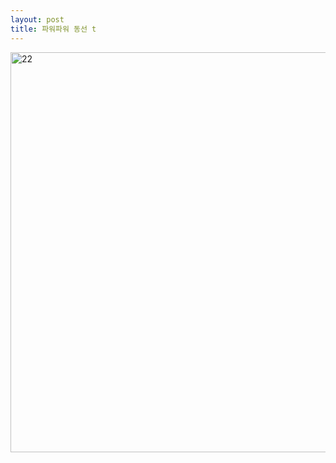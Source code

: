 ```yaml
---
layout: post
title: 파워파워 동선 t
---
```

<head>
<meta http-equiv="refresh" content="7">
</head>

<img width="640px" alt="22" src="https://user-images.githubusercontent.com/82706829/115135779-15e6a200-a056-11eb-91bd-55792ca904d3.jpg">
